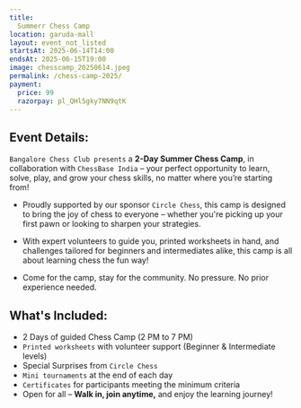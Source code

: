 ```yaml
---
title: 
  Summerr Chess Camp
location: garuda-mall
layout: event_not_listed
startsAt: 2025-06-14T14:00
endsAt: 2025-06-15T19:00
image: chesscamp_20250614.jpeg
permalink: /chess-camp-2025/
payment:
  price: 99
  razorpay: pl_QHl5gky7NN9qtK
---
```

## Event Details:

`Bangalore Chess Club presents` a **2-Day Summer Chess Camp**, in collaboration with `ChessBase India` – your perfect opportunity to learn, solve, play, and grow your chess skills, no matter where you’re starting from!

- Proudly supported by our sponsor `Circle Chess`, this camp is designed to bring the joy of chess to everyone – whether you're picking up your first pawn or looking to sharpen your strategies.

- With expert volunteers to guide you, printed worksheets in hand, and challenges tailored for beginners and intermediates alike, this camp is all about learning chess the fun way!

- Come for the camp, stay for the community. No pressure. No prior experience needed.


## What's Included:
- 2 Days of guided Chess Camp (2 PM to 7 PM)
- `Printed worksheets` with volunteer support (Beginner & Intermediate levels)
- Special Surprises from `Circle Chess`
- `Mini tournaments` at the end of each day
- `Certificates` for participants meeting the minimum criteria
- Open for all – **Walk in, join anytime,** and enjoy the learning journey!
